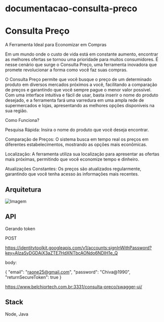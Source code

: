 # documentacao-consulta-preco


# Consulta Preço

A Ferramenta Ideal para Economizar em Compras

Em um mundo onde o custo de vida está em constante aumento, encontrar as melhores ofertas se tornou uma prioridade para muitos consumidores. É nesse cenário que surge o Consulta Preço, uma ferramenta inovadora que promete revolucionar a forma como você faz suas compras. 

O Consulta Preço permite que você busque o preço de um determinado produto em diversos mercados próximos a você, facilitando a comparação de preços e garantindo que você sempre pague o menor valor possível. Com uma interface intuitiva e fácil de usar, basta inserir o nome do produto desejado, e a ferramenta fará uma varredura em uma ampla rede de supermercados e lojas, apresentando as melhores opções disponíveis na sua região.

Como Funciona?

Pesquisa Rápida: Insira o nome do produto que você deseja encontrar.

Comparação de Preços: O sistema busca em tempo real os preços em diferentes estabelecimentos, mostrando as opções mais econômicas.

Localização: A ferramenta utiliza sua localização para apresentar as ofertas mais próximas, permitindo que você economize tempo e dinheiro.

Atualizações Constantes: Os preços são atualizados regularmente, garantindo que você tenha acesso às informações mais recentes.


## Arquitetura
![Imagem](https://firebasestorage.googleapis.com/v0/b/betsure-36cd0.appspot.com/o/Diagrama%20sem%20nome.drawio%20(2).png?alt=media&token=afaabbd8-a336-46c4-8d63-4488f63be45c)
## API

Gerando token 

POST 

https://identitytoolkit.googleapis.com/v1/accounts:signInWithPassword?key=AIzaSyDGDAiX3aZTE7HdXNTbcAONdo6NDIH1e_Q

body:

{
    "email": "raone25@gmail.com",
    "password": "Chiva@1990",
    "returnSecureToken": true
}


https://www.belchiortech.com.br:3331/consulta-preco/swagger-ui/

## Stack

Node, Java

